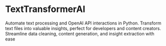 # TextTransformerAI
Automate text processing and OpenAI API interactions in Python. Transform text files into valuable insights, perfect for developers and content creators. Streamline data cleaning, content generation, and insight extraction with ease
